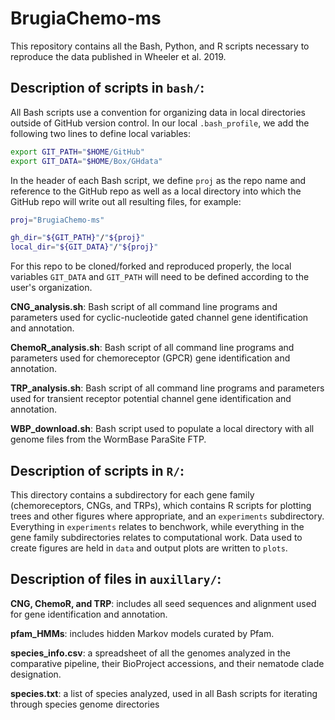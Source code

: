 # BrugiaChemo-ms
This repository contains all the Bash, Python, and R scripts necessary to reproduce the data published in Wheeler et al. 2019.

## Description of scripts in `bash/`:

All Bash scripts use a convention for organizing data in local directories outside of GitHub version control. In our local `.bash_profile`, we add the following two lines to define local variables:

```bash
export GIT_PATH="$HOME/GitHub"
export GIT_DATA="$HOME/Box/GHdata"
```

In the header of each Bash script, we define `proj` as the repo name and reference to the GitHub repo as well as a local directory into which the GitHub repo will write out all resulting files, for example:

```bash
proj="BrugiaChemo-ms"

gh_dir="${GIT_PATH}"/"${proj}"
local_dir="${GIT_DATA}"/"${proj}"
```

For this repo to be cloned/forked and reproduced properly, the local variables `GIT_DATA` and `GIT_PATH` will need to be defined according to the user's organization.

**CNG_analysis.sh**: Bash script of all command line programs and parameters used for cyclic-nucleotide gated channel gene identification and annotation.

**ChemoR_analysis.sh**: Bash script of all command line programs and parameters used for chemoreceptor (GPCR) gene identification and annotation.

**TRP_analysis.sh**: Bash script of all command line programs and parameters used for transient receptor potential channel gene identification and annotation.

**WBP_download.sh**: Bash script used to populate a local directory with all genome files from the WormBase ParaSite FTP.

## Description of scripts in `R/`:

This directory contains a subdirectory for each gene family (chemoreceptors, CNGs, and TRPs), which contains R scripts for plotting trees and other figures where appropriate, and an `experiments` subdirectory. Everything in `experiments` relates to benchwork, while everything in the gene family subdirectories relates to computational work. Data used to create figures are held in `data` and output plots are written to `plots`.

## Description of files in `auxillary/`:

**CNG, ChemoR, and TRP**: includes all seed sequences and alignment used for gene identification and annotation.

**pfam_HMMs**: includes hidden Markov models curated by Pfam.

**species_info.csv**: a spreadsheet of all the genomes analyzed in the comparative pipeline, their BioProject accessions, and their nematode clade designation.

**species.txt**: a list of species analyzed, used in all Bash scripts for iterating through species genome directories
